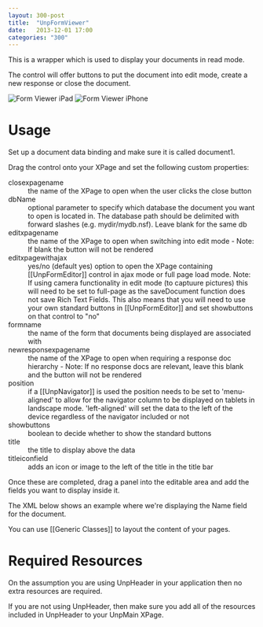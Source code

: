 ```yaml
---
layout: 300-post
title:  "UnpFormViewer"
date:   2013-12-01 17:00
categories: "300"
---
```


This is a wrapper which is used to display your documents in read mode.

The control will offer buttons to put the document into edit mode, create a new response or close the document.

![Form Viewer iPad](http://teamstudio.s3.amazonaws.com/images/formviewer-ipad.png)
![Form Viewer iPhone](http://teamstudio.s3.amazonaws.com/images/formviewer-iphone.png)

# Usage

Set up a document data binding and make sure it is called document1.

Drag the control onto your XPage and set the following custom properties:

<dl class="dl-horizontal">
  <dt>closexpagename</dt><dd>the name of the XPage to open when the user clicks the close button</dd>
  <dt>dbName</dt><dd>optional parameter to specify which database the document you want to open is located in. The database path should be delimited with forward slashes (e.g. mydir/mydb.nsf). Leave blank for the same db </dd>
  <dt>editxpagename</dt><dd>the name of the XPage to open when switching into edit mode - Note: If blank the button will not be rendered</dd>
  <dt>editxpagewithajax</dt><dd>yes/no (default yes) option to open the XPage containing [[UnpFormEditor]] control in ajax mode or full page load mode. Note: If using camera functionality in edit mode (to captuure pictures) this will need to be set to full-page as the saveDocument function does not save Rich Text Fields. This also means that you will need to use your own standard buttons in [[UnpFormEditor]] and set showbuttons on that control to "no" </dd>
  <dt>formname</dt><dd>the name of the form that documents being displayed are associated with</dd>
  <dt>newresponsexpagename</dt><dd>the name of the XPage to open when requiring a response doc hierarchy - Note: If no response docs are relevant, leave this blank and the button will not be rendered</dd>
  <dt>position</dt><dd>if a [[UnpNavigator]] is used the position needs to be set to 'menu-aligned' to allow for the navigator column to be displayed on tablets in landscape mode. 'left-aligned' will set the data to the left of the device regardless of the navigator included or not</dd>
  <dt>showbuttons</dt><dd>boolean to decide whether to show the standard buttons</dd>
  <dt>title</dt><dd>the title to display above the data</dd>
  <dt>titleiconfield</dt><dd>adds an icon or image to the left of the title in the title bar</dd>
</dl>

Once these are completed, drag a panel into the editable area and add the fields you want to display inside it.

The XML below shows an example where we're displaying the Name field for the document.

<script src="https://gist.github.com/whitemx/7527935.js"></script>

You can use [[Generic Classes]] to layout the content of your pages.

# Required Resources
On the assumption you are using UnpHeader in your application then no extra resources are required.

If you are not using UnpHeader, then make sure you add all of the resources included in UnpHeader to your UnpMain XPage.